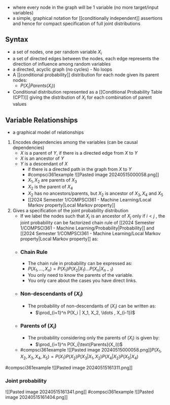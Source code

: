 - where every node in the graph will be 1 variable (no more target/input variables)
- a simple, graphical notation for [[conditionally independent]] assertions and hence for compact specification of full joint distributions
## Syntax
- a set of nodes, one per random variable $X_i$
- a set of directed edges between the nodes, each edge represents the direction of influence among random variables
- a directed, acyclic graph (no cycles) - No loops
- A [[conditional probability]] distribution for each node given its parent nodes:
	- $P(X_i|Parents(X_i))$
- Conditional distribution represented as a [[Conditional Probability Table (CPT)]] giving the distribution of $X_i$ for each combination of parent values
## Variable Relationships
- a graphical model of relationships
1. Encodes dependencies among the variables (can be causal dependencies)
	- $X$ is a parent of $Y$, if there is a directed edge from $X$ to $Y$
	- $X$ is an ancestor of $Y$ 
	- $Y$ is a descendant of $X$ 
		- if there is a directed path in the graph from $X$ to $Y$
		- #compsci361example ![[Pasted image 20240515000058.png]]
		- $X_1, X_2$ are parents of $X_3$
		- $X_2$ is the parent of $X_4$
		- $X_2$ has no ancestors/parents, but $X_2$ is ancestor of $X_3,X_4$ and $X_5$
		- [[2024 Semester 1/COMPSCI361 - Machine Learning/Local Markov property|Local Markov property]]
2. Gives a specification of the joint probability distribution
	- If we label the nodes such that $X_i$ is an ancestor of $X_j$ only if $i < j$ , the joint probability can be factorized chain rule of [[2024 Semester 1/COMPSCI361 - Machine Learning/Probability|Probability]] and [[2024 Semester 1/COMPSCI361 - Machine Learning/Local Markov property|Local Markov property]] as:
	- ### Chain Rule
		- The chain rule in probability can be expressed as:
		- $P(X_1, \ldots , X_n) = P(X_1) P(X_2|X_1) \ldots P(X_n|X_{n-1})$
		- You only need to know the parents of the variable.
		- You only care about the cases you have direct links.
	- ### Non-descendants of ($X_i$)
		- The probability of non-descendants of ($X_i$) can be written as:
			- $\prod_{i=1}^n P(X_i | X_1, X_2, \ldots , X_{i-1})$
	- ### Parents of ($X_i$)
		- The probability considering only the parents of ($X_i$) is given by:
			- $\prod_{i=1}^n P(X_i|\text{Parents}(X_i))$
	- #compsci361example ![[Pasted image 20240515000058.png]]$P(X_1, X_2, X_3, X_4, X_5) = P(X_1)P(X_2)P(X_3|X_1,X_2)P(X_4|X_2)P(X_5|X_4)$

#compsci361example ![[Pasted image 20240515161311.png]]
### Joint probability
![[Pasted image 20240515161341.png]]
#compsci361example ![[Pasted image 20240515161404.png]]



